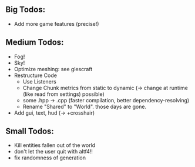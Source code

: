 ## Big Todos:
 * Add more game features (precise!)

## Medium Todos:
 * Fog!
 * Sky!
 * Optimize meshing: see glescraft
 * Restructure Code
   - Use Listeners
   - Change Chunk metrics from static to dynamic (-> change at runtime (like read from settings) possible)
   - some .hpp -> .cpp (faster compilation, better dependency-resolving)
   - Rename "Shared" to "World". those days are gone.
 * Add gui, text, hud (-> +crosshair)

## Small Todos:
 * Kill entities fallen out of the world
 * don't let the user quit with altf4!!
 * fix randomness of generation
